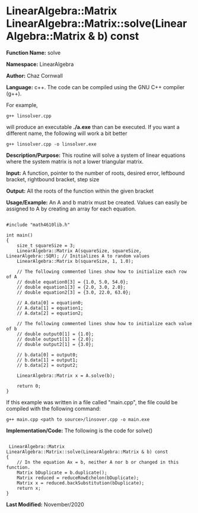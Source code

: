 # LinearAlgebra::Matrix LinearAlgebra::Matrix::solve(LinearAlgebra::Matrix & b) const

**Function Name:**           solve

**Namespace:**               LinearAlgebra

**Author:** Chaz Cornwall

**Language:** c++. The code can be compiled using the GNU C++ compiler (g++).

For example,

    g++ linsolver.cpp 

will produce an executable **./a.exe** than can be executed. If you want a different name, the following will work a bit
better

    g++ linsolver.cpp -o linsolver.exe

**Description/Purpose:** This routine will solve a system of linear equations where the system matrix is not a lower triangular matrix. 

**Input:** A function, pointer to the number of roots, desired error, leftbound bracket, rightbound bracket, step size

**Output:** All the roots of the function within the given bracket

**Usage/Example:** An A and b matrix must be created. Values can easily be assigned to A by creating an array for each equation. 

<pre><code> 
#include "math4610lib.h" 

int main()
{
    size_t squareSize = 3;
    LinearAlgebra::Matrix A(squareSize, squareSize, LinearAlgebra::SQR); // Initializes A to random values
    LinearAlgebra::Matrix b(squareSize, 1, 1.0);
    
    // The following commented lines show how to initialize each row of A
    // double equation0[3] = {1.0, 5.0, 54.0};
    // double equation1[3] = {2.0, 3.0, 2.0};
    // double equation2[3] = {3.0, 22.0, 63.0};
    
    // A.data[0] = equation0;
    // A.data[1] = equation1;
    // A.data[2] = equation2;
    
    // The following commented lines show how to initialize each value of b
    // double output0[1] = {1.0};
    // double output1[1] = {2.0};
    // double output2[1] = {3.0};
    
    // b.data[0] = output0;
    // b.data[1] = output1;
    // b.data[2] = output2;
   
    LinearAlgebra::Matrix x = A.solve(b);
    
    return 0;
}
</pre></code>

If this example was written in a file called "main.cpp", the file could be compiled with the following command:

    g++ main.cpp <path to source>/linsover.cpp -o main.exe

**Implementation/Code:** The following is the code for solve()

<pre><code>
 LinearAlgebra::Matrix LinearAlgebra::Matrix::solve(LinearAlgebra::Matrix & b) const
{
    // In the equation Ax = b, neither A nor b or changed in this function. 
    Matrix bDuplicate = b.duplicate();
    Matrix reduced = reduceRowEchelon(bDuplicate); 
    Matrix x = reduced.backSubstitution(bDuplicate);
    return x;
}
</pre></code>

**Last Modified:** November/2020

